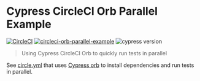 # Cypress CircleCI Orb Parallel Example
[![CircleCI](https://circleci.com/gh/cypress-io/circleci-orb-parallel-example/tree/master.svg?style=svg)](https://circleci.com/gh/cypress-io/circleci-orb-parallel-example/tree/master) [![circleci-orb-parallel-example](https://img.shields.io/endpoint?url=https://dashboard.cypress.io/badge/detailed/g2zj2n/master&style=flat-square&logo=cypress)](https://dashboard.cypress.io/projects/g2zj2n/runs) ![cypress version](https://img.shields.io/badge/cypress-9.0.0-brightgreen)
> Using Cypress CircleCI Orb to quickly run tests in parallel

See [circle.yml](circle.yml) that uses [Cypress orb](https://github.com/cypress-io/circleci-orb) to install dependencies and run tests in parallel.
